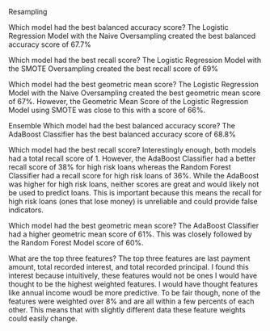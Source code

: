 Resampling

Which model had the best balanced accuracy score?
The Logistic Regression Model with the Naive Oversampling created the best balanced accuracy score of 67.7%

Which model had the best recall score?
The Logistic Regression Model with the SMOTE Oversampling created the best recall score of 69%

Which model had the best geometric mean score?
The Logistic Regression Model with the Naive Oversampling created the best geometric mean score of 67%. However, the Geometric Mean Score of the Logistic Regression Model using SMOTE was close to this with a score of 66%.


Ensemble 
Which model had the best balanced accuracy score?
The AdaBoost Classifier has the best balanced accuracy score of 68.8%

Which model had the best recall score?
Interestingly enough, both models had a total recall score of 1. However, the AdaBoost Classifier had a better recall score of 38% for high risk loans whereas the Random Forest Classifier had a recall score for high risk loans of 36%. While the AdaBoost was higher for high risk loans, neither scores are great and would likely not be used to predict loans. This is important because this means the recall for high risk loans (ones that lose money) is unreliable and could provide false indicators.

Which model had the best geometric mean score?
The AdaBoost Classifier had a higher geometric mean score of 61%. This was closely followed by the Random Forest Model score of 60%. 

What are the top three features?
The top three features are last payment amount, total recorded interest, and total recorded principal. I found this interest because intuitively, these features would not be ones I would have thought to be the highest weighted features. I would have thought features like annual income woudl be more predictive. To be fair though, none of the features were weighted over 8% and are all within a few percents of each other. This means that with slightly different data these feature weights could easily change. 